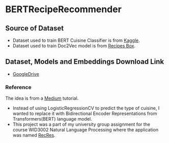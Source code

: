 # BERTRecipeRecommender
## Source of Dataset
- Dataset used to train BERT Cuisine Classifier is from [Kaggle](https://www.kaggle.com/datasets/kaggle/recipe-ingredients-dataset).
- Dataset used to train Doc2Vec model is from [Recipes Box](https://eightportions.com/datasets/Recipes/#fn:1).

## Dataset, Models and Embeddings Download Link
- [GoogleDrive](https://drive.google.com/drive/folders/1yxRw-5uVD2kBiWF8KQnTCV8hwqu1lDwb?usp=sharing)

### Reference
The idea is from a [Medium](https://towardsdatascience.com/a-recommendation-engine-that-proposes-recipes-after-taking-photos-of-your-ingredients-de2d314f565d) tutorial.

- Instead of using LogisticRegressionCV to predict the type of cuisine, I wanted to replace it with Bidirectional Encoder Representations from Transformers(BERT) language model.
- This project was a part of my university group assignment for the course WID3002 Natural Language Processing where the application was named [RecRes](https://github.com/nwjun/RecRes).
